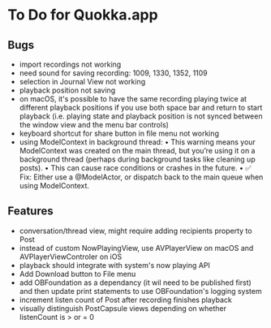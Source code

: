 #  To Do for Quokka.app

## Bugs

* import recordings not working
* need sound for saving recording: 1009, 1330, 1352, 1109
* selection in Journal View not working
* playback position not saving
* on macOS, it's possible to have the same recording playing twice at different playback positions if you use both space bar and return to start playback (i.e. playing state and playback position is not synced between the window view and the menu bar controls)
* keyboard shortcut for share button in file menu not working
* using ModelContext in background thread: 	•	This warning means your ModelContext was created on the main thread, but you’re using it on a background thread (perhaps during background tasks like cleaning up posts).
	•	This can cause race conditions or crashes in the future.
	•	✅ Fix: Either use a @ModelActor, or dispatch back to the main queue when using ModelContext.


## Features

* conversation/thread view, might require adding recipients property to Post
* instead of custom NowPlayingView, use AVPlayerView on macOS and AVPlayerViewControler on iOS
* playback should integrate with system's now playing API
* Add Download button to File menu
* add OBFoundation as a dependancy (it wil need to be published first) and then update print statements to use OBFoundation's logging system
* increment listen count of Post after recording finishes playback
* visually distinguish PostCapsule views depending on whether listenCount is > or = 0

